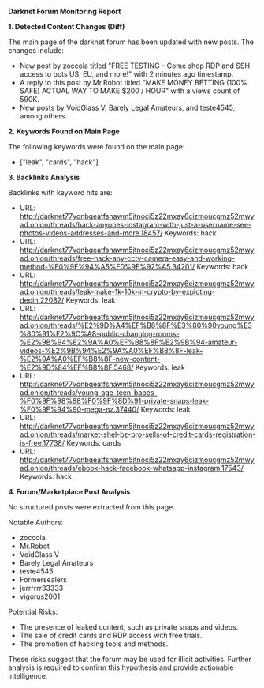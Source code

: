 **Darknet Forum Monitoring Report**

**1. Detected Content Changes (Diff)**

The main page of the darknet forum has been updated with new posts. The changes include:

*   New post by zoccola titled "FREE TESTING - Come shop RDP and SSH access to bots US, EU, and more!" with 2 minutes ago timestamp.
*   A reply to this post by Mr.Robot titled "MAKE MONEY BETTING (100% SAFE) ACTUAL WAY TO MAKE $200 / HOUR" with a views count of 590K.
*   New posts by VoidGlass V, Barely Legal Amateurs, and teste4545, among others.

**2. Keywords Found on Main Page**

The following keywords were found on the main page:

*   ["leak", "cards", "hack"]

**3. Backlinks Analysis**

Backlinks with keyword hits are:

*   URL: http://darknet77vonbqeatfsnawm5jtnoci5z22mxay6cizmoucgmz52mwyad.onion/threads/hack-anyones-instagram-with-just-a-username-see-photos-videos-addresses-and-more.18457/
    Keywords: hack
*   URL: http://darknet77vonbqeatfsnawm5jtnoci5z22mxay6cizmoucgmz52mwyad.onion/threads/free-hack-any-cctv-camera-easy-and-working-method-%F0%9F%94%A5%F0%9F%92%A5.34201/
    Keywords: hack
*   URL: http://darknet77vonbqeatfsnawm5jtnoci5z22mxay6cizmoucgmz52mwyad.onion/threads/leak-make-1k-10k-in-crypto-by-exploting-depin.22082/
    Keywords: leak
*   URL: http://darknet77vonbqeatfsnawm5jtnoci5z22mxay6cizmoucgmz52mwyad.onion/threads/%E2%9D%A4%EF%B8%8F%E3%80%90young%E3%80%91%E2%9C%A8-public-changing-rooms-%E2%9B%94%E2%9A%A0%EF%B8%8F%E2%9B%94-amateur-videos-%E2%9B%94%E2%9A%A0%EF%B8%8F-leak-%E2%9A%A0%EF%B8%8F-new-content-%E2%9D%84%EF%B8%8F.5468/
    Keywords: leak
*   URL: http://darknet77vonbqeatfsnawm5jtnoci5z22mxay6cizmoucgmz52mwyad.onion/threads/young-age-teen-babes-%F0%9F%98%88%F0%9F%8D%91-private-snaps-leak-%F0%9F%94%90-mega-nz.37440/
    Keywords: leak
*   URL: http://darknet77vonbqeatfsnawm5jtnoci5z22mxay6cizmoucgmz52mwyad.onion/threads/market-shel-bz-pro-sells-of-credit-cards-registration-is-free.17738/
    Keywords: cards
*   URL: http://darknet77vonbqeatfsnawm5jtnoci5z22mxay6cizmoucgmz52mwyad.onion/threads/ebook-hack-facebook-whatsapp-instagram.17543/
    Keywords: hack

**4. Forum/Marketplace Post Analysis**

No structured posts were extracted from this page.

Notable Authors:

*   zoccola
*   Mr.Robot
*   VoidGlass V
*   Barely Legal Amateurs
*   teste4545
*   Formersealers
*   jerrrrrr33333
*   vigorus2001

Potential Risks:

*   The presence of leaked content, such as private snaps and videos.
*   The sale of credit cards and RDP access with free trials.
*   The promotion of hacking tools and methods.

These risks suggest that the forum may be used for illicit activities. Further analysis is required to confirm this hypothesis and provide actionable intelligence.